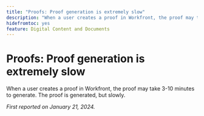 ```yaml
---
title: "Proofs: Proof generation is extremely slow"
description: "When a user creates a proof in Workfront, the proof may take 3-10 minutes to generate. The proof is generated, but slowly."
hidefromtoc: yes
feature: Digital Content and Documents
---
```


# Proofs: Proof generation is extremely slow

When a user creates a proof in Workfront, the proof may take 3-10 minutes to generate. The proof is generated, but slowly.

_First reported on January 21, 2024._



